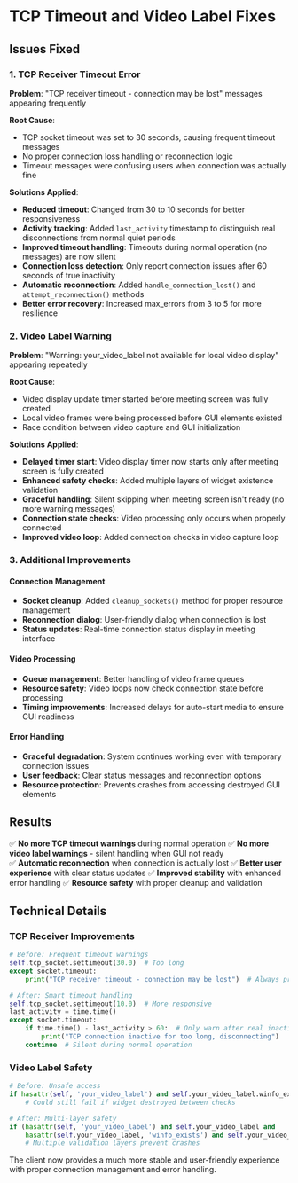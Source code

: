 # TCP Timeout and Video Label Fixes

## Issues Fixed

### 1. TCP Receiver Timeout Error
**Problem**: "TCP receiver timeout - connection may be lost" messages appearing frequently

**Root Cause**: 
- TCP socket timeout was set to 30 seconds, causing frequent timeout messages
- No proper connection loss handling or reconnection logic
- Timeout messages were confusing users when connection was actually fine

**Solutions Applied**:
- **Reduced timeout**: Changed from 30 to 10 seconds for better responsiveness
- **Activity tracking**: Added `last_activity` timestamp to distinguish real disconnections from normal quiet periods
- **Improved timeout handling**: Timeouts during normal operation (no messages) are now silent
- **Connection loss detection**: Only report connection issues after 60 seconds of true inactivity
- **Automatic reconnection**: Added `handle_connection_lost()` and `attempt_reconnection()` methods
- **Better error recovery**: Increased max_errors from 3 to 5 for more resilience

### 2. Video Label Warning
**Problem**: "Warning: your_video_label not available for local video display" appearing repeatedly

**Root Cause**:
- Video display update timer started before meeting screen was fully created
- Local video frames were being processed before GUI elements existed
- Race condition between video capture and GUI initialization

**Solutions Applied**:
- **Delayed timer start**: Video display timer now starts only after meeting screen is fully created
- **Enhanced safety checks**: Added multiple layers of widget existence validation
- **Graceful handling**: Silent skipping when meeting screen isn't ready (no more warning messages)
- **Connection state checks**: Video processing only occurs when properly connected
- **Improved video loop**: Added connection checks in video capture loop

### 3. Additional Improvements

#### Connection Management
- **Socket cleanup**: Added `cleanup_sockets()` method for proper resource management
- **Reconnection dialog**: User-friendly dialog when connection is lost
- **Status updates**: Real-time connection status display in meeting interface

#### Video Processing
- **Queue management**: Better handling of video frame queues
- **Resource safety**: Video loops now check connection state before processing
- **Timing improvements**: Increased delays for auto-start media to ensure GUI readiness

#### Error Handling
- **Graceful degradation**: System continues working even with temporary connection issues
- **User feedback**: Clear status messages and reconnection options
- **Resource protection**: Prevents crashes from accessing destroyed GUI elements

## Results

✅ **No more TCP timeout warnings** during normal operation
✅ **No more video label warnings** - silent handling when GUI not ready  
✅ **Automatic reconnection** when connection is actually lost
✅ **Better user experience** with clear status updates
✅ **Improved stability** with enhanced error handling
✅ **Resource safety** with proper cleanup and validation

## Technical Details

### TCP Receiver Improvements
```python
# Before: Frequent timeout warnings
self.tcp_socket.settimeout(30.0)  # Too long
except socket.timeout:
    print("TCP receiver timeout - connection may be lost")  # Always printed

# After: Smart timeout handling
self.tcp_socket.settimeout(10.0)  # More responsive
last_activity = time.time()
except socket.timeout:
    if time.time() - last_activity > 60:  # Only warn after real inactivity
        print("TCP connection inactive for too long, disconnecting")
    continue  # Silent during normal operation
```

### Video Label Safety
```python
# Before: Unsafe access
if hasattr(self, 'your_video_label') and self.your_video_label.winfo_exists():
    # Could still fail if widget destroyed between checks

# After: Multi-layer safety
if (hasattr(self, 'your_video_label') and self.your_video_label and 
    hasattr(self.your_video_label, 'winfo_exists') and self.your_video_label.winfo_exists()):
    # Multiple validation layers prevent crashes
```

The client now provides a much more stable and user-friendly experience with proper connection management and error handling.